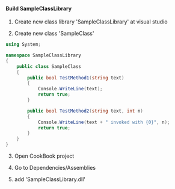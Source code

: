 ﻿#### Build SampleClassLibrary

1. Create new class library 'SampleClassLibrary' at visual studio

2. Create new class 'SampleClass'

```csharp
using System;

namespace SampleClassLibrary
{
    public class SampleClass
    {
        public bool TestMethod1(string text)
        {
            Console.WriteLine(text);
            return true;
        }

        public bool TestMethod2(string text, int n)
        {
            Console.WriteLine(text + " invoked with {0}", n);
            return true;
        }
    }
}
```
3. Open CookBook project

4. Go to Dependencies/Assemblies

5. add 'SampleClassLibrary.dll'
